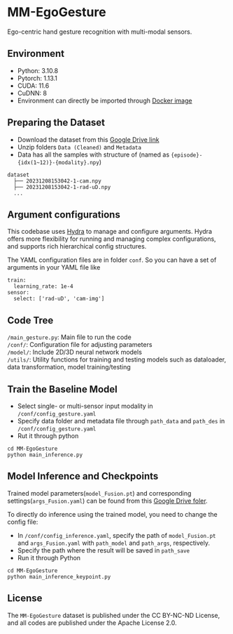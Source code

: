 # MM-EgoGesture
Ego-centric hand gesture recognition with multi-modal sensors.

## Environment
* Python: 3.10.8
* Pytorch: 1.13.1
* CUDA: 11.6
* CuDNN: 8
* Environment can directly be imported through [Docker image](https://hub.docker.com/repository/docker/gogoho88/stanford_mmwave/tags/v3/sha256-481efb7f0500f3657296cd8e1320404887e18f49a2e6683fbcec18d6a9e7d212)

## Preparing the Dataset
* Download the dataset from this [Google Drive link](https://drive.google.com/drive/folders/1sXZ0JFAW5JQ_2f_Y19F3As97P0vvQ913?usp=share_link)
* Unzip folders `Data (Cleaned)` and `Metadata`
* Data has all the samples with structure of
(named as `{episode}-{idx(1~12)}-{modality}.npy`)
```
dataset
  ├── 20231208153042-1-cam.npy
  ├── 20231208153042-1-rad-uD.npy
  ...
```

## Argument configurations
This codebase uses [Hydra](https://github.com/facebookresearch/hydra) to manage and configure arguments. Hydra offers more flexibility for running and managing complex configurations, and supports rich hierarchical config structures.

The YAML configuration files are in folder `conf`. So you can have a set of arguments in your YAML file like
```
train:
  learning_rate: 1e-4
sensor: 
  select: ['rad-uD', 'cam-img']
```

## Code Tree
`/main_gesture.py`: Main file to run the code<br>
`/conf/`: Configuration file for adjusting parameters<br>
`/model/`: Include 2D/3D neural network models<br>
`/utils/`: Utility functions for training and testing models such as dataloader, data transformation, model training/testing 

## Train the Baseline Model
* Select single- or multi-sensor input modality in `/conf/config_gesture.yaml`
* Specify data folder and metadata file through `path_data` and `path_des` in `/conf/config_gesture.yaml`
* Rut it through python
```
cd MM-EgoGesture
python main_inference.py
```

## Model Inference and Checkpoints
Trained model parameters(`model_Fusion.pt`) and corresponding settings(`args_Fusion.yaml`) can be found from this [Google Drive foler](https://drive.google.com/drive/folders/1n1nkfOQtNZ2cDRLQldMPpkFfIqnB4RXG?usp=share_link).

To directly do inference using the trained model, you need to change the config file:
* In `/conf/config_inference.yaml`, specify the path of `model_Fusion.pt` and `args_Fusion.yaml` with `path_model` and `path_args`, respectively.
* Specify the path where the result will be saved in `path_save`
* Run it through Python
```
cd MM-EgoGesture
python main_inference_keypoint.py
```

## License
The `MM-EgoGesture` dataset is published under the CC BY-NC-ND License, and all codes are published under the Apache License 2.0.